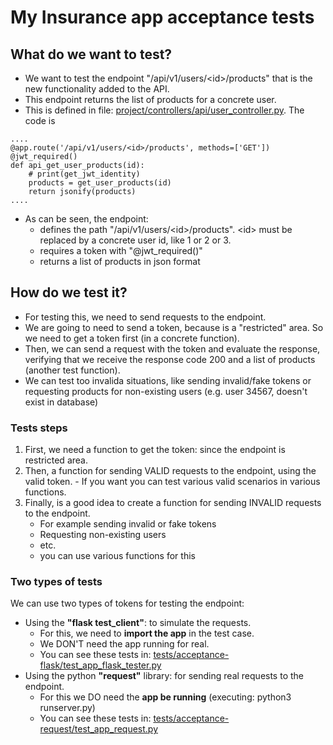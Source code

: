 # My Insurance app acceptance tests

## What do we want to test?
- We want to test the endpoint "/api/v1/users/&lt;id>/products" that is the new functionality added to the API.
- This endpoint returns the list of products for a concrete user.
- This is defined in file: [project/controllers/api/user_controller.py](./project/controllers/api/user_controller.py). The code is
  
```  
....
@app.route('/api/v1/users/<id>/products', methods=['GET'])
@jwt_required()
def api_get_user_products(id):
    # print(get_jwt_identity)
    products = get_user_products(id)
    return jsonify(products)
....
```
- As can be seen, the endpoint:
  - defines the path "/api/v1/users/&lt;id>/products". &lt;id> must be replaced by a concrete user id, like 1 or 2 or 3.
  - requires a token with "@jwt_required()"
  - returns a list of products in json format

## How do we test it?
- For testing this, we need to send requests to the endpoint.
- We are going to need to send a token, because is a "restricted" area. So we need to get a token first (in a concrete function).
- Then, we can send a request with the token and evaluate the response, verifying that we receive the response code 200 and a list of products (another test function).
- We can test too invalida situations, like sending invalid/fake tokens or requesting products for non-existing users (e.g. user 34567, doesn't exist in database)

### Tests steps
  1. First, we need a function to get the token: since the endpoint is restricted area.
  2. Then, a function for sending VALID requests to the endpoint, using the valid token.
    - If you want you can test various valid scenarios in various functions.
  3. Finally, is a good idea to create a function for sending INVALID requests to the endpoint.
     - For example sending invalid or fake tokens
     - Requesting non-existing users
     - etc.
     - you can use various functions for this
  
### Two types of tests
We can use two types of tokens for testing the endpoint:
  - Using the **"flask test_client"**: to simulate the requests.
    - For this, we need to **import the app** in the test case.
    - We DON'T need the app running for real.
    - You can see these tests in: [tests/acceptance-flask/test_app_flask_tester.py](./tests/acceptance-flask/test_app_flask_tester.py)
  - Using the python **"request"** library: for sending real requests to the endpoint.
    - For this we DO need the **app be running** (executing: python3 runserver.py)
    - You can see these tests in: [tests/acceptance-request/test_app_request.py](./tests/acceptance-request/test_app_request.py)


